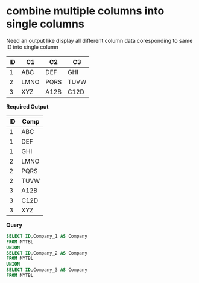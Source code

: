 # combine multiple columns into single columns

Need an output like display all different column data coresponding to same ID into single column

|ID |C1     |C2     |C3     |
|---|-------|-------|-------|
|1	|ABC	|DEF	|GHI    |
|2	|LMNO	|PQRS	|TUVW   |
|3	|XYZ	|A12B	|C12D   |

**Required Output**

|ID |Comp   |
|---|-------|
|1	|ABC    |
|1	|DEF    |
|1	|GHI    |
|2	|LMNO   |
|2	|PQRS   |
|2	|TUVW   |
|3	|A12B   |
|3	|C12D   |
|3	|XYZ    |

**Query**

```SQL
SELECT ID,Company_1 AS Company
FROM MYTBL
UNION
SELECT ID,Company_2 AS Company
FROM MYTBL
UNION
SELECT ID,Company_3 AS Company
FROM MYTBL
```